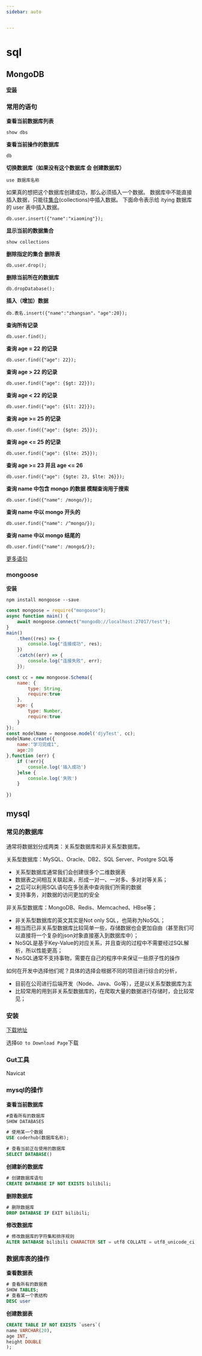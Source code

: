 ```yaml
---
sidebar: auto


---
```

# sql

## MongoDB

**[安装](https://yangyongli.blog.csdn.net/article/details/113917773?spm=1001.2101.3001.6650.1&utm_medium=distribute.pc_relevant.none-task-blog-2%7Edefault%7ECTRLIST%7ERate-1-113917773-blog-114709588.t5_layer_eslanding_A_4&depth_1-utm_source=distribute.pc_relevant.none-task-blog-2%7Edefault%7ECTRLIST%7ERate-1-113917773-blog-114709588.t5_layer_eslanding_A_4&utm_relevant_index=2)**

### **常用的语句**

**查看当前数据库列表**

```mysql
show dbs
```

**查看当前操作的数据库**

```mysql
db
```

**切换数据库（如果没有这个数据库 会 创建数据库）**

```
use 数据库名称
```

如果真的想把这个数据库创建成功，那么必须插入一个数据。 数据库中不能直接插入数据，只能往[集合](https://so.csdn.net/so/search?q=集合&spm=1001.2101.3001.7020)(collections)中插入数据。
下面命令表示给 itying 数据库的 user 表中插入数据。

```mysql
db.user.insert({"name":"xiaoming"});
```

**显示当前的数据集合**

```mysql
show collections
```

**删除指定的集合 删除表**

```mysql
db.user.drop();
```

**删除当前所在的数据库**

```mysql
db.dropDatabase();
```

**插入（增加）数据**

```mysql
db.表名.insert({"name":"zhangsan"，"age":20});
```

**查询所有记录**

```mysql
db.user.find();
```

**查询 age = 22 的记录**

```mysql
db.user.find({"age": 22});
```

**查询 age > 22 的记录**

```mysql
db.user.find({"age": {$gt: 22}});
```

**查询 age < 22 的记录**

```mysql
db.user.find({"age": {$lt: 22}});
```

**查询 age >= 25 的记录**

```mysql
db.user.find({"age": {$gte: 25}});
```

**查询 age <= 25 的记录**

```mysql
db.user.find({"age": {$lte: 25}});
```

**查询 age >= 23 并且 age <= 26**

```mysql
db.user.find({"age": {$gte: 23, $lte: 26}});
```

**查询 name 中包含 mongo 的数据 模糊查询用于搜索**

```mysql
db.user.find({"name": /mongo/});
```

**查询 name 中以 mongo 开头的**

```mysql
db.user.find({"name": /^mongo/});
```

**查询 name 中以 mongo 结尾的**

```mysql
db.user.find({"name": /mongo$/});
```

[更多语句](https://blog.csdn.net/ZYS10000/article/details/116425819)

### mongoose

**安装**

```
npm install mongoose --save
```

```js
const mongoose = require("mongoose");
async function main() {
    await mongoose.connect("mongodb://localhost:27017/test");
}
main()
    .then((res) => {
        console.log("连接成功", res);
    })
    .catch((err) => {
        console.log("连接失败", err);
    });

const cc = new mongoose.Schema({
    name: {
        type: String,
        require:true
    },
    age: {
        type: Number,
        require:true
    }
});
const modelName = mongoose.model('djyTest', cc);
modelName.create({
    name:"学习完成1",
    age:20
},function (err) {
    if (!err){
        console.log('插入成功')
    }else {
        console.log('失败')
    }
 
})

```

## mysql

### 常见的数据库

通常将数据划分成两类：关系型数据库和非关系型数据库。

关系型数据库：MySQL、Oracle、DB2、SQL Server、Postgre SQL等

- 关系型数据库通常我们会创建很多个二维数据表
- 数据表之间相互关联起来，形成一对一、一对多、多对对等关系；
- 之后可以利用SQL语句在多张表中查询我们所需的数据
- 支持事务，对数据的访问更加的安全

非关系型数据库：MongoDB、Redis、Memcached、HBse等；

- 非关系型数据库的英文其实是Not only SQL，也简称为NoSQL；
- 相当而已非关系型数据库比较简单一些，存储数据也会更加自由（甚至我们可以直接将一个复杂的json对象直接塞入到数据库中）；
- NoSQL是基于Key-Value的对应关系，并且查询的过程中不需要经过SQL解析，所以性能更高；
- NoSQL通常不支持事物，需要在自己的程序中来保证一些原子性的操作

如何在开发中选择他们呢？具体的选择会根据不同的项目进行综合的分析，

- 目前在公司进行后端开发（Node、Java、Go等），还是以关系型数据库为主
- 比较常用的用到非关系型数据库的，在爬取大量的数据进行存储时，会比较常见；

### 安装

[下载地址](https://dev.mysql.com/downloads/mysql/)

选择```GO to Download Page```下载



### Gut工具

Navicat

### mysql的操作

**查看当前数据库**

```sql
#查看所有的数据库
SHOW DATABASES

# 使用某一个数据
USE coderhub(数据库名称);

# 查看当前正在使用的数据库
SELECT DATABASE()
```

**创建新的数据库**

```sql
# 创建数据库语句
CREATE DATABASE IF NOT EXISTS bilibili;
```

**删除数据库**

```sql
# 删除数据库
DROP DATABASE IF EXIT bilibili;
```

**修改数据库**

```sql
# 修改数据库的字符集和排序规则
ALTER DATABASE bilibili CHARACTER SET = utf8 COLLATE = utf8_unicode_ci;
```

### 数据库表的操作

**查看数据表**

```sql
# 查看所有的数据表
SHOW TABLES;
# 查看某一个表结构
DESC user
```

**创建数据表**

```sql
CREATE TABLE IF NOT EXISTS `users`(
name VARCHAR(20),
age INT,
height DOUBLE
);

```

